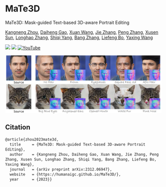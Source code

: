 # MaTe3D
MaTe3D: Mask-guided Text-based 3D-aware Portrait Editing

[Kangneng Zhou](https://montaellis.github.io/), [Daiheng Gao](https://tomguluson92.github.io/), [Xuan Wang](https://xuanwangvc.github.io/), [Jie Zhang](https://scholar.google.com/citations?user=gBkYZeMAAAAJ), [Peng Zhang](https://scholar.google.com/citations?user=QTgxKmkAAAAJ&hl=zh-CN), [Xusen Sun](https://dblp.org/pid/308/0824.html), [Longhao Zhang](https://scholar.google.com/citations?user=qkJD6c0AAAAJ), [Shiqi Yang](https://www.shiqiyang.xyz/), [Bang Zhang](https://dblp.org/pid/11/4046.html), [Liefeng Bo](https://scholar.google.com/citations?user=FJwtMf0AAAAJ&hl=zh-CN), [Yaxing Wang](https://scholar.google.es/citations?user=6CsB8k0AAAAJ)

<a href='https://humanaigc.github.io/MaTe3D/'><img src='https://img.shields.io/badge/Project-Page-Green'></a> <a href='https://arxiv.org/abs/2312.06947'><img src='https://img.shields.io/badge/Paper-Arxiv-red'></a> [![YouTube](https://badges.aleen42.com/src/youtube.svg)](https://www.youtube.com/watch?v=6R5MXhz14R8)

![Teaser Image](docs/teaser.png "Teaser")

## Citation	

```
@article{zhou2023mate3d,
  title     = {MaTe3D: Mask-guided Text-based 3D-aware Portrait Editing},
  author    = {Kangneng Zhou, Daiheng Gao, Xuan Wang, Jie Zhang, Peng Zhang, Xusen Sun, Longhao Zhang, Shiqi Yang, Bang Zhang, Liefeng Bo, Yaxing Wang},
  journal   = {arXiv preprint arXiv:2312.06947},
  website   = {https://humanaigc.github.io/MaTe3D/},
  year      = {2023}}
```
